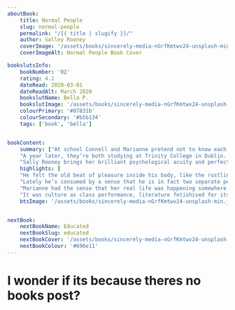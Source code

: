 ```yaml
---
aboutBook: 
    title: Normal People
    slug: normal-people
    permalink: "/{{ title | slugify }}/"
    author: Salley Rooney
    coverImage: '/assets/books/sincerely-media-nGrfKmtwv24-unsplash-min.jpg'
    coverImageAlt: Normal People Book Cover

bookslutsInfo:
    bookNumber: '02'
    rating: 4.1
    dateRead: 2020-03-01
    dateReadAlt: March 2020
    bookslutName: Bella P.
    bookslutImage: '/assets/books/sincerely-media-nGrfKmtwv24-unsplash-min.jpg'
    colourPrimary: '#87831b'
    colourSecondary: '#b5b134'
    tags: ['book', 'bella']


bookContent: 
    summary: ["At school Connell and Marianne pretend not to know each other. He’s popular and well-adjusted, star of the school soccer team while she is lonely, proud, and intensely private. But when Connell comes to pick his mother up from her housekeeping job at Marianne’s house, a strange and indelible connection grows between the two teenagers - one they are determined to conceal.",    
    "A year later, they’re both studying at Trinity College in Dublin. Marianne has found her feet in a new social world while Connell hangs at the sidelines, shy and uncertain. Throughout their years in college, Marianne and Connell circle one another, straying toward other people and possibilities but always magnetically, irresistibly drawn back together. Then, as she veers into self-destruction and he begins to search for meaning elsewhere, each must confront how far they are willing to go to save the other.", 
    "Sally Rooney brings her brilliant psychological acuity and perfectly spare prose to a story that explores the subtleties of class, the electricity of first love, and the complex entanglements of family and friendship."]
    highlights: [
    "He felt the old beat of pleasure inside his body, like the rustling movement of light through leaves, a phrase of music from the window of a passing car. Life offers up these moments of joy despite everything.",
    "Lately he’s consumed by a sense that he is in fact two separate people, and soon he will have to choose which person to be on a full-time basis, and leave the other person behind.",
    "Marianne had the sense that her real life was happening somewhere very far away, happening without her, and she didn't know if she would ever find out where it was or become part of it.",
    "It was culture as class performance, literature fetishised for its ability to take educated people on false emotional journeys, so that they might afterwards feel superior to the uneducated people whose emotional journeys they liked to read about."]
    btsImage: '/assets/books/sincerely-media-nGrfKmtwv24-unsplash-min.jpg'


nextBook:
    nextBookName: Educated
    nextBookSlug: educated
    nextBookCover: '/assets/books/sincerely-media-nGrfKmtwv24-unsplash-min.jpg'
    nextBookColour: '#690e11'
---
```




# I wonder if its because theres no books post? 